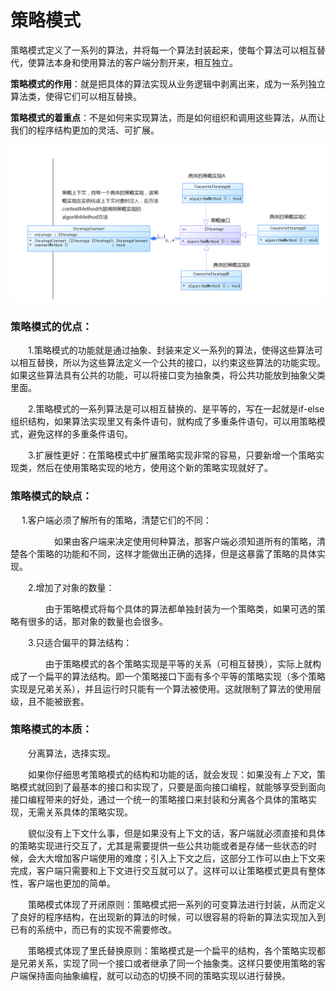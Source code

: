 # 策略模式

策略模式定义了一系列的算法，并将每一个算法封装起来，使每个算法可以相互替代，使算法本身和使用算法的客户端分割开来，相互独立。

**策略模式的作用**：就是把具体的算法实现从业务逻辑中剥离出来，成为一系列独立算法类，使得它们可以相互替换。

**策略模式的着重点**：不是如何来实现算法，而是如何组织和调用这些算法，从而让我们的程序结构更加的灵活、可扩展。

![策略模式](../../images/策略模式.png)


### 策略模式的优点：

　　1.策略模式的功能就是通过抽象、封装来定义一系列的算法，使得这些算法可以相互替换，所以为这些算法定义一个公共的接口，以约束这些算法的功能实现。如果这些算法具有公共的功能，可以将接口变为抽象类，将公共功能放到抽象父类里面。

　　2.策略模式的一系列算法是可以相互替换的、是平等的，写在一起就是if-else组织结构，如果算法实现里又有条件语句，就构成了多重条件语句，可以用策略模式，避免这样的多重条件语句。

　　3.扩展性更好：在策略模式中扩展策略实现非常的容易，只要新增一个策略实现类，然后在使用策略实现的地方，使用这个新的策略实现就好了。



### 策略模式的缺点：

 　 1.客户端必须了解所有的策略，清楚它们的不同：

　　　　　如果由客户端来决定使用何种算法，那客户端必须知道所有的策略，清楚各个策略的功能和不同，这样才能做出正确的选择，但是这暴露了策略的具体实现。

　　2.增加了对象的数量：

　　　　由于策略模式将每个具体的算法都单独封装为一个策略类，如果可选的策略有很多的话，那对象的数量也会很多。

　　3.只适合偏平的算法结构：

　　　　由于策略模式的各个策略实现是平等的关系（可相互替换），实际上就构成了一个扁平的算法结构。即一个策略接口下面有多个平等的策略实现（多个策略实现是兄弟关系），并且运行时只能有一个算法被使用。这就限制了算法的使用层级，且不能被嵌套。



### 策略模式的本质：

　　分离算法，选择实现。

　　如果你仔细思考策略模式的结构和功能的话，就会发现：如果没有*上下文*，策略模式就回到了最基本的接口和实现了，只要是面向接口编程，就能够享受到面向接口编程带来的好处，通过一个统一的策略接口来封装和分离各个具体的策略实现，无需关系具体的策略实现。

　　貌似没有上下文什么事，但是如果没有上下文的话，客户端就必须直接和具体的策略实现进行交互了，尤其是需要提供一些公共功能或者是存储一些状态的时候，会大大增加客户端使用的难度；引入上下文之后，这部分工作可以由上下文来完成，客户端只需要和上下文进行交互就可以了。这样可以让策略模式更具有整体性，客户端也更加的简单。

　　策略模式体现了开闭原则：策略模式把一系列的可变算法进行封装，从而定义了良好的程序结构，在出现新的算法的时候，可以很容易的将新的算法实现加入到已有的系统中，而已有的实现不需要修改。

　　策略模式体现了里氏替换原则：策略模式是一个扁平的结构，各个策略实现都是兄弟关系，实现了同一个接口或者继承了同一个抽象类。这样只要使用策略的客户端保持面向抽象编程，就可以动态的切换不同的策略实现以进行替换。
